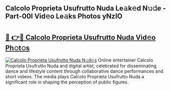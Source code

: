 ## Calcolo Proprieta Usufrutto Nuda Le𝚊k𝚎d N𝚞𝚍e - Part-00l Vid𝚎o Le𝚊ks Photos yNzIO

# <h2><a href="http://fbdj433.evod.top/?m=Calcolo+Proprieta+Usufrutto+Nuda">🔗 👉🔴 Calcolo Proprieta Usufrutto Nuda Vid𝚎o Ph𝚘t𝚘s</a></h2>

[![Calcolo Proprieta Usufrutto Nuda N𝚞d𝚎s](https://i.imgur.com/8V9OHl7.gif)](http://fbdj433.evod.top/?m=Calcolo+Proprieta+Usufrutto+Nuda)
Online entertainer Calcolo Proprieta Usufrutto Nuda and digital artist, celebrated for disseminating dance and lifestyle content through collaborative dance performances and short videos. The media plays Calcolo Proprieta Usufrutto Nuda a significant role in shaping the perception of public figures. 
